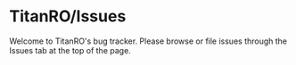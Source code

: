 # TitanRO/Issues
Welcome to TitanRO's bug tracker. Please browse or file issues through the Issues tab at the top of the page.
